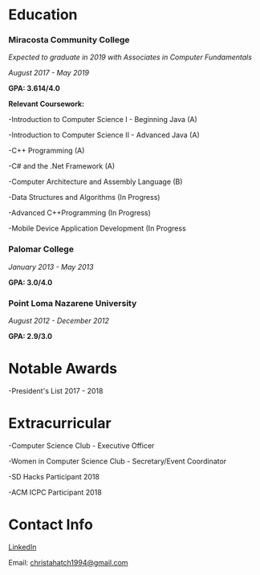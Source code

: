 # Education

### Miracosta Community College

*Expected to graduate in 2019 with Associates in Computer Fundamentals*

*August 2017 - May 2019*

**GPA: 3.614/4.0**

**Relevant Coursework:**

-Introduction to Computer Science I - Beginning Java (A)

-Introduction to Computer Science II - Advanced Java (A)

-C++ Programming (A)

-C# and the .Net Framework (A)

-Computer Architecture and Assembly Language (B)

-Data Structures and Algorithms (In Progress)

-Advanced C++Programming (In Progress)

-Mobile Device Application Development (In Progress




### Palomar College

*January 2013 - May 2013*

**GPA: 3.0/4.0**




### Point Loma Nazarene University

*August 2012 - December 2012*

**GPA: 2.9/3.0**


# Notable Awards

-President's List 2017 - 2018


# Extracurricular

-Computer Science Club - Executive Officer

-Women in Computer Science Club - Secretary/Event Coordinator

-SD Hacks Participant 2018

-ACM ICPC Participant 2018



# Contact Info
[LinkedIn](www.linkedin.com/in/christa-hatch-61231914a)

Email: christahatch1994@gmail.com
